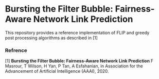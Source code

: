 # Bursting the Filter Bubble: Fairness-Aware Network Link Prediction
This repository provides a reference implementation of FLIP and greedy post processing algorithms as described in [1]



### Refrence
[1] **Bursting the Filter Bubble: Fairness-Aware Network Link Prediction** F Masrour, T Wilson, H Yan, P Tan, A Esfahanian, in Association for the Advancement of Artificial Intelligence (AAAI), 2020.
